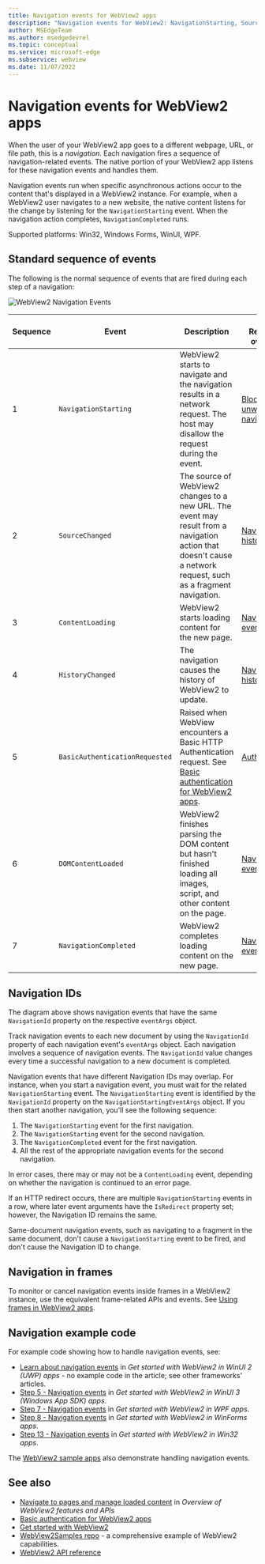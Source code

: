 ```yaml
---
title: Navigation events for WebView2 apps
description: "Navigation events for WebView2: NavigationStarting, SourceChanged, ContentLoading, HistoryChanged, DOMContentLoaded, and NavigationCompleted."
author: MSEdgeTeam
ms.author: msedgedevrel
ms.topic: conceptual
ms.service: microsoft-edge
ms.subservice: webview
ms.date: 11/07/2022
---
```

# Navigation events for WebView2 apps

When the user of your WebView2 app goes to a different webpage, URL, or file path, this is a _navigation_.  Each navigation fires a sequence of navigation-related events.  The native portion of your WebView2 app listens for these navigation events and handles them.

Navigation events run when specific asynchronous actions occur to the content that's displayed in a WebView2 instance.  For example, when a WebView2 user navigates to a new website, the native content listens for the change by listening for the `NavigationStarting` event.  When the navigation action completes, `NavigationCompleted` runs.


<!--
maintenance links (keep, to keep sections' content sync'd)
This, main page:
* [Navigation events for WebView2 apps](../concepts/navigation-events.md) - main copy; update it and then propagate/copy to these h2 sections:
Derivative copies of this page's content, or links to this page:
* [Get started with WebView2 in Win32 apps](../get-started/win32.md#step-12---navigation-events)
* [Get started with WebView2 in WinForms apps](../get-started/winforms.md#step-7---navigation-events)
* [Get started with WebView2 in WinUI 2 (UWP) apps](../get-started/winui2.md#step-7---navigation-events)
* [Get started with WebView2 in WinUI 3 (Windows App SDK) apps](../get-started/winui.md#step-7---navigation-events)
* [Get started with WebView2 in WPF apps](../get-started/wpf.md#step-6---navigation-events)
-->

Supported platforms: Win32, Windows Forms, WinUI, WPF.


<!-- ====================================================================== -->
## Standard sequence of events

The following is the normal sequence of events that are fired during each step of a navigation:

![WebView2 Navigation Events](./navigation-events-images/navigation-graph.png)

| Sequence | Event | Description | API Reference overview |
|---|---|---|---|
| 1 | `NavigationStarting` |  WebView2 starts to navigate and the navigation results in a network request.  The host may disallow the request during the event. | [Block unwanted navigating](./overview-features-apis.md#block-unwanted-navigating) |
| 2 | `SourceChanged` |  The source of WebView2 changes to a new URL.<!--todo: clarify-->  The event may result from a navigation action that doesn't cause a network request, such as a fragment<!--todo: anchor?--> navigation. | [Navigation history](./overview-features-apis.md#navigation-history) |
| 3 | `ContentLoading` |  WebView2 starts loading content for the new page. | [Navigation events](./overview-features-apis.md#navigation-events) |
| 4 | `HistoryChanged` |  The navigation causes the history of WebView2 to update. | [Navigation history](./overview-features-apis.md#navigation-history) |
| 5 | `BasicAuthenticationRequested` |  Raised when WebView encounters a Basic HTTP Authentication request.  See [Basic authentication for WebView2 apps](./basic-authentication.md). | [Authentication](./overview-features-apis.md#authentication) |
| 6 | `DOMContentLoaded` |  WebView2 finishes parsing the DOM content but hasn't finished loading all images, script, and other content on the page. | [Navigation events](./overview-features-apis.md#navigation-events) |
| 7 | `NavigationCompleted` |  WebView2 completes loading content on the new page. | [Navigation events](./overview-features-apis.md#navigation-events) |


<!-- ====================================================================== -->
## Navigation IDs

The diagram above shows navigation events that have the same `NavigationId` property on the respective `eventArgs` object.

Track navigation events to each new document by using the `NavigationId` property of each navigation event's `eventArgs` object.  Each navigation involves a sequence of navigation events.  The `NavigationId` value changes every time a successful navigation to a new document is completed.

Navigation events that have different Navigation IDs may overlap.  For instance, when you start a navigation event, you must wait for the related `NavigationStarting` event.  The `NavigationStarting` event is identified by the `NavigationId` property on the `NavigationStartingEventArgs` object.  If you then start another navigation, you'll see the following sequence:
1. The `NavigationStarting` event for the first navigation.
1. The `NavigationStarting` event for the second navigation.
1. The `NavigationCompleted` event for the first navigation.
1. All the rest of the appropriate navigation events for the second navigation.

In error cases, there may or may not be a `ContentLoading` event, depending on whether the navigation is continued to an error page.

If an HTTP redirect occurs, there are multiple `NavigationStarting` events in a row, where later event arguments have the `IsRedirect` property set; however, the Navigation ID remains the same.

Same-document navigation events, such as navigating to a fragment in the same document, don't cause a `NavigationStarting` event to be fired, and don't cause the Navigation ID to change.


<!-- ====================================================================== -->
## Navigation in frames

To monitor or cancel navigation events inside frames in a WebView2 instance, use the equivalent frame-related APIs and events.  See [Using frames in WebView2 apps](./frames.md).


<!-- ====================================================================== -->
## Navigation example code

For example code showing how to handle navigation events, see:
* [Learn about navigation events](../get-started/winui2.md#learn-about-navigation-events) in _Get started with WebView2 in WinUI 2 (UWP) apps_ - no example code in the article; see other frameworks' articles.
* [Step 5 - Navigation events](../get-started/winui.md#step-5---navigation-events) in _Get started with WebView2 in WinUI 3 (Windows App SDK) apps_.
* [Step 7 - Navigation events](../get-started/wpf.md#step-7---navigation-events) in _Get started with WebView2 in WPF apps_.
* [Step 8 - Navigation events](../get-started/winforms.md#step-8---navigation-events) in _Get started with WebView2 in WinForms apps_.
* [Step 13 - Navigation events](../get-started/win32.md#step-13---navigation-events) in _Get started with WebView2 in Win32 apps_.

The [WebView2 sample apps](../code-samples-links.md) also demonstrate handling navigation events.


<!-- ====================================================================== -->
## See also

* [Navigate to pages and manage loaded content](./overview-features-apis.md#navigate-to-pages-and-manage-loaded-content) in _Overview of WebView2 features and APIs_
* [Basic authentication for WebView2 apps](./basic-authentication.md)
* [Get started with WebView2](../get-started/get-started.md)
* [WebView2Samples repo](https://github.com/MicrosoftEdge/WebView2Samples) - a comprehensive example of WebView2 capabilities.
* [WebView2 API reference](/dotnet/api/microsoft.web.webview2.wpf.webview2)
